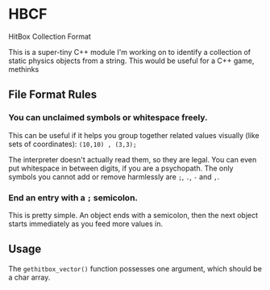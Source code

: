 # HBCF
HitBox Collection Format

This is a super-tiny C++ module I'm working on to identify a collection of static physics objects from a string. This would be useful for a C++ game, methinks

## File Format Rules

### You can unclaimed symbols or whitespace freely.

This can be useful if it helps you group together related values visually (like sets of coordinates):
`(10,10) , (3,3);`

The interpreter doesn't actually read them, so they are legal. You can even put whitespace in between digits, if you are a psychopath.
The only symbols you cannot add or remove harmlessly are `;`, `.`, `-` and `,`.


### End an entry with a `;` semicolon.

This is pretty simple. An object ends with a semicolon, then the next object starts immediately as you feed more values in.

## Usage

The `gethitbox_vector()` function possesses one argument, which should be a char array.

